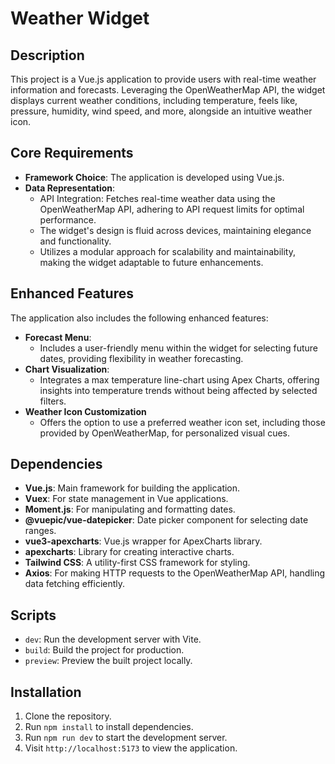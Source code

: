 # Weather Widget

## Description
This project is a Vue.js application to provide users with real-time weather information and forecasts. 
Leveraging the OpenWeatherMap API, the widget displays current weather conditions, including temperature, feels like, pressure, humidity, wind speed, and more, alongside an intuitive weather icon.

## Core Requirements
- **Framework Choice**: The application is developed using Vue.js.
- **Data Representation**: 
  - API Integration: Fetches real-time weather data using the OpenWeatherMap API, adhering to API request limits for optimal performance.
  - The widget's design is fluid across devices, maintaining elegance and functionality.
  - Utilizes a modular approach for scalability and maintainability, making the widget adaptable to future enhancements.

## Enhanced Features
The application also includes the following enhanced features:
- **Forecast Menu**:
  - Includes a user-friendly menu within the widget for selecting future dates, providing flexibility in weather forecasting.
- **Chart Visualization**:
  - Integrates a max temperature line-chart using Apex Charts, offering insights into temperature trends without being affected by selected filters.
- **Weather Icon Customization**
  - Offers the option to use a preferred weather icon set, including those provided by OpenWeatherMap, for personalized visual cues.

## Dependencies
- **Vue.js**: Main framework for building the application.
- **Vuex**: For state management in Vue applications.
- **Moment.js**: For manipulating and formatting dates.
- **@vuepic/vue-datepicker**: Date picker component for selecting date ranges.
- **vue3-apexcharts**: Vue.js wrapper for ApexCharts library.
- **apexcharts**: Library for creating interactive charts.
- **Tailwind CSS**: A utility-first CSS framework for styling.
- **Axios**: For making HTTP requests to the OpenWeatherMap API, handling data fetching efficiently.

## Scripts
- `dev`: Run the development server with Vite.
- `build`: Build the project for production.
- `preview`: Preview the built project locally.

## Installation
1. Clone the repository.
2. Run `npm install` to install dependencies.
3. Run `npm run dev` to start the development server.
4. Visit `http://localhost:5173` to view the application.
